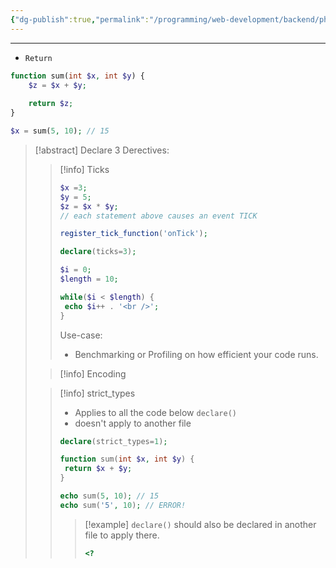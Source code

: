 ```yaml
---
{"dg-publish":true,"permalink":"/programming/web-development/backend/php/01-procedural/04-control-structures/05-return-declare-and-tickable-statements/","tags":["programming","php","webdevelopment","backend"],"created":"2024-11-09T11:30:30.296+08:00"}
---
```



--- 
- `Return`
```php
function sum(int $x, int $y) {
	$z = $x + $y;
	
	return $z;
}

$x = sum(5, 10); // 15
```


> [!abstract] Declare
> 3 Derectives:
>> [!info] Ticks
>> ```php
>> $x =3;
>> $y = 5;
>> $z = $x * $y;
>> // each statement above causes an event TICK
>> 
>> register_tick_function('onTick');
>> 
>> declare(ticks=3);
>> 
>> $i = 0;
>> $length = 10;
>> 
>> while($i < $length) {
>> 	echo $i++ . '<br />';
>> }
>> 
>> ```
>> Use-case:
>> - Benchmarking or Profiling on how efficient your code runs.
>> 
>
>> [!info] Encoding 
>
>
>> [!info] strict_types
>> - Applies to all the code below `declare()`
>> 	- doesn't apply to another file
>> ```php
>> declare(strict_types=1);
>> 
>> function sum(int $x, int $y) {
>> 	return $x + $y;
>> }
>> 
>> echo sum(5, 10); // 15
>> echo sum('5', 10); // ERROR!
>> ```
>>> [!example] 
>>> `declare()` should also be declared in another file to apply there.
>>> ```php
>>> <?
>>> ```
```
```
